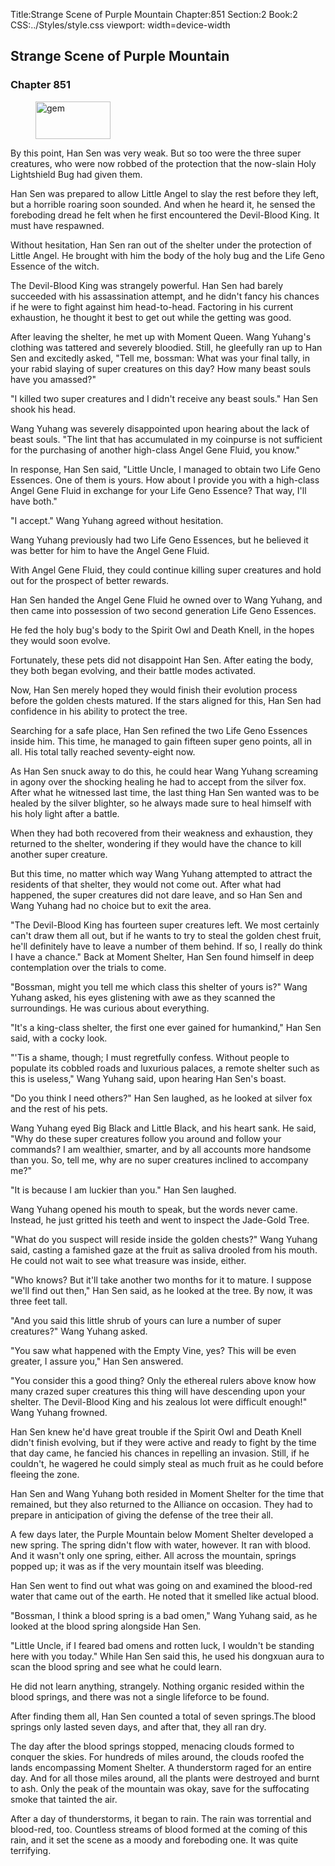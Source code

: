 Title:Strange Scene of Purple Mountain 
Chapter:851 
Section:2 
Book:2 
CSS:../Styles/style.css 
viewport: width=device-width
  
## Strange Scene of Purple Mountain
### Chapter 851
  
<figure>
	<img src="../Images/gem.gif" alt="gem" id="gem" width="120" height="60" />
</figure>
  

  
By this point, Han Sen was very weak. But so too were the three super creatures, who were now robbed of the protection that the now-slain Holy Lightshield Bug had given them.

Han Sen was prepared to allow Little Angel to slay the rest before they left, but a horrible roaring soon sounded. And when he heard it, he sensed the foreboding dread he felt when he first encountered the Devil-Blood King. It must have respawned.

Without hesitation, Han Sen ran out of the shelter under the protection of Little Angel. He brought with him the body of the holy bug and the Life Geno Essence of the witch.

The Devil-Blood King was strangely powerful. Han Sen had barely succeeded with his assassination attempt, and he didn't fancy his chances if he were to fight against him head-to-head. Factoring in his current exhaustion, he thought it best to get out while the getting was good.

After leaving the shelter, he met up with Moment Queen. Wang Yuhang's clothing was tattered and severely bloodied. Still, he gleefully ran up to Han Sen and excitedly asked, "Tell me, bossman: What was your final tally, in your rabid slaying of super creatures on this day? How many beast souls have you amassed?"

"I killed two super creatures and I didn't receive any beast souls." Han Sen shook his head.

Wang Yuhang was severely disappointed upon hearing about the lack of beast souls. "The lint that has accumulated in my coinpurse is not sufficient for the purchasing of another high-class Angel Gene Fluid, you know."

In response, Han Sen said, "Little Uncle, I managed to obtain two Life Geno Essences. One of them is yours. How about I provide you with a high-class Angel Gene Fluid in exchange for your Life Geno Essence? That way, I'll have both."

"I accept." Wang Yuhang agreed without hesitation.

Wang Yuhang previously had two Life Geno Essences, but he believed it was better for him to have the Angel Gene Fluid.

With Angel Gene Fluid, they could continue killing super creatures and hold out for the prospect of better rewards.

Han Sen handed the Angel Gene Fluid he owned over to Wang Yuhang, and then came into possession of two second generation Life Geno Essences.

He fed the holy bug's body to the Spirit Owl and Death Knell, in the hopes they would soon evolve.

Fortunately, these pets did not disappoint Han Sen. After eating the body, they both began evolving, and their battle modes activated.

Now, Han Sen merely hoped they would finish their evolution process before the golden chests matured. If the stars aligned for this, Han Sen had confidence in his ability to protect the tree.

Searching for a safe place, Han Sen refined the two Life Geno Essences inside him. This time, he managed to gain fifteen super geno points, all in all. His total tally reached seventy-eight now.

As Han Sen snuck away to do this, he could hear Wang Yuhang screaming in agony over the shocking healing he had to accept from the silver fox. After what he witnessed last time, the last thing Han Sen wanted was to be healed by the silver blighter, so he always made sure to heal himself with his holy light after a battle.

When they had both recovered from their weakness and exhaustion, they returned to the shelter, wondering if they would have the chance to kill another super creature.

But this time, no matter which way Wang Yuhang attempted to attract the residents of that shelter, they would not come out. After what had happened, the super creatures did not dare leave, and so Han Sen and Wang Yuhang had no choice but to exit the area.

"The Devil-Blood King has fourteen super creatures left. We most certainly can't draw them all out, but if he wants to try to steal the golden chest fruit, he'll definitely have to leave a number of them behind. If so, I really do think I have a chance." Back at Moment Shelter, Han Sen found himself in deep contemplation over the trials to come.

"Bossman, might you tell me which class this shelter of yours is?" Wang Yuhang asked, his eyes glistening with awe as they scanned the surroundings. He was curious about everything.

"It's a king-class shelter, the first one ever gained for humankind," Han Sen said, with a cocky look.

"'Tis a shame, though; I must regretfully confess. Without people to populate its cobbled roads and luxurious palaces, a remote shelter such as this is useless," Wang Yuhang said, upon hearing Han Sen's boast.

"Do you think I need others?" Han Sen laughed, as he looked at silver fox and the rest of his pets.

Wang Yuhang eyed Big Black and Little Black, and his heart sank. He said, "Why do these super creatures follow you around and follow your commands? I am wealthier, smarter, and by all accounts more handsome than you. So, tell me, why are no super creatures inclined to accompany me?"

"It is because I am luckier than you." Han Sen laughed.

Wang Yuhang opened his mouth to speak, but the words never came. Instead, he just gritted his teeth and went to inspect the Jade-Gold Tree.

"What do you suspect will reside inside the golden chests?" Wang Yuhang said, casting a famished gaze at the fruit as saliva drooled from his mouth. He could not wait to see what treasure was inside, either.

"Who knows? But it'll take another two months for it to mature. I suppose we'll find out then," Han Sen said, as he looked at the tree. By now, it was three feet tall.

"And you said this little shrub of yours can lure a number of super creatures?" Wang Yuhang asked.

"You saw what happened with the Empty Vine, yes? This will be even greater, I assure you," Han Sen answered.

"You consider this a good thing? Only the ethereal rulers above know how many crazed super creatures this thing will have descending upon your shelter. The Devil-Blood King and his zealous lot were difficult enough!" Wang Yuhang frowned.

Han Sen knew he'd have great trouble if the Spirit Owl and Death Knell didn't finish evolving, but if they were active and ready to fight by the time that day came, he fancied his chances in repelling an invasion. Still, if he couldn't, he wagered he could simply steal as much fruit as he could before fleeing the zone.

Han Sen and Wang Yuhang both resided in Moment Shelter for the time that remained, but they also returned to the Alliance on occasion. They had to prepare in anticipation of giving the defense of the tree their all.

A few days later, the Purple Mountain below Moment Shelter developed a new spring. The spring didn't flow with water, however. It ran with blood. And it wasn't only one spring, either. All across the mountain, springs popped up; it was as if the very mountain itself was bleeding.

Han Sen went to find out what was going on and examined the blood-red water that came out of the earth. He noted that it smelled like actual blood.

"Bossman, I think a blood spring is a bad omen," Wang Yuhang said, as he looked at the blood spring alongside Han Sen.

"Little Uncle, if I feared bad omens and rotten luck, I wouldn't be standing here with you today." While Han Sen said this, he used his dongxuan aura to scan the blood spring and see what he could learn.

He did not learn anything, strangely. Nothing organic resided within the blood springs, and there was not a single lifeforce to be found.

After finding them all, Han Sen counted a total of seven springs.The blood springs only lasted seven days, and after that, they all ran dry.

The day after the blood springs stopped, menacing clouds formed to conquer the skies. For hundreds of miles around, the clouds roofed the lands encompassing Moment Shelter. A thunderstorm raged for an entire day. And for all those miles around, all the plants were destroyed and burnt to ash. Only the peak of the mountain was okay, save for the suffocating smoke that tainted the air.

After a day of thunderstorms, it began to rain. The rain was torrential and blood-red, too. Countless streams of blood formed at the coming of this rain, and it set the scene as a moody and foreboding one. It was quite terrifying.